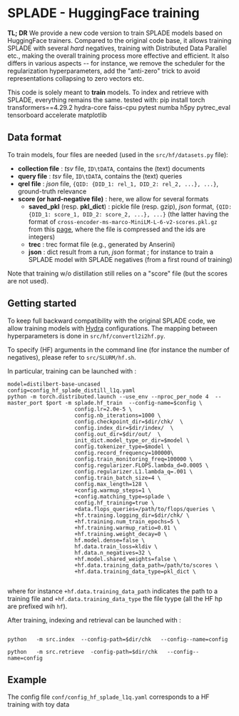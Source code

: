 # SPLADE - HuggingFace training

**TL; DR** We provide a new code version to train SPLADE models based on HuggingFace trainers. Compared to the original code base, it allows training SPLADE with several *hard* negatives, training with Distributed Data Parallel etc., making the overall training process more effective and efficient. 
It also differs in various aspects -- for instance, we remove the scheduler for the regularization hyperparameters, add the "anti-zero" trick to avoid representations collapsing to zero vectors etc. 

This code is solely meant to **train** models. To index and retrieve with SPLADE, everything remains the same.
tested with: pip install torch transformers==4.29.2  hydra-core faiss-cpu pytest numba h5py pytrec_eval tensorboard  accelerate  matplotlib

## Data format

To train models, four files are needed (used in the `src/hf/datasets.py` file):

* **collection file** : *tsv* file, `ID\tDATA`, contains the (text) documents
* **query file** : *tsv* file, `ID\tDATA`, contains the (text) queries
* **qrel file** : *json* file, `{QID: {DID_1: rel_1, DID_2: rel_2, ...}, ...}`, ground-truth relevance
* **score (or hard-negative file)** : here, we allow for several formats
    * **saved_pkl** (resp. **pkl_dict**) : pickle file (resp. gzip), *json* format, `{QID: {DID_1: score_1, DID_2: score_2, ...}, ...}` (the latter having the format of `cross-encoder-ms-marco-MiniLM-L-6-v2-scores.pkl.gz` from this [page](https://huggingface.co/datasets/sentence-transformers/msmarco-hard-negatives/tree/main), where the file is compressed and the ids are integers)
    * **trec** : trec format file (e.g., generated by Anserini)
    * **json** : dict result from a run, *json* format ; for instance to train a SPLADE model with SPLADE negatives (from a first round of training)

Note that training w/o distillation still relies on a "score" file (but the scores are not used).

## Getting started

To keep full backward compatibility with the original SPLADE code, we allow training models with [Hydra](https://hydra.cc/) configurations. The mapping between hyperparameters is done in `src/hf/convertl2i2hf.py`.

To specify (HF) arguments in the command line (for instance the number of negatives), please refer to `src/SLURM/hf.sh`.

In particular, training can be launched with :

```
model=distilbert-base-uncased
config=config_hf_splade_distill_l1q.yaml
python -m torch.distributed.launch --use_env --nproc_per_node 4  --master_port $port -m splade.hf_train  --config-name=$config \
                     config.lr=2.0e-5 \
                     config.nb_iterations=1000 \
                     config.checkpoint_dir=$dir/chk/  \
                     config.index_dir=$dir/index/  \
                     config.out_dir=$dir/out/  \
                     init_dict.model_type_or_dir=$model \
                     config.tokenizer_type=$model \
                     config.record_frequency=100000\
                     config.train_monitoring_freq=100000 \
                     config.regularizer.FLOPS.lambda_d=0.0005 \
                     config.regularizer.L1.lambda_q=.001 \
                     config.train_batch_size=4 \
                     config.max_length=128 \
                     +config.warmup_steps=1 \
                     +config.matching_type=splade \
                     config.hf_training=true \
                     +data.flops_queries=/path/to/flops/queries \
                     +hf.training.logging_dir=$dir/chk/ \
                     +hf.training.num_train_epochs=5 \
                     +hf.training.warmup_ratio=0.01 \
                     +hf.training.weight_decay=0 \
                     hf.model.dense=false \
                     hf.data.train_loss=kldiv \
                     hf.data.n_negatives=32 \
                     +hf.model.shared_weights=false \
                     +hf.data.training_data_path=/path/to/scores \
                     +hf.data.training_data_type=pkl_dict \


```

where for instance `+hf.data.training_data_path` indicates the path to a training file  and  `+hf.data.training_data_type` the file tyype (all the HF hp are prefixed wih `hf`).

After training, indexing and retrieval can be launched with :

```

python   -m src.index  --config-path=$dir/chk   --config--name=config

python   -m src.retrieve  -config-path=$dir/chk   --config--name=config

```

## Example

The config file `conf/config_hf_splade_l1q.yaml` corresponds to  a  HF training with toy data

